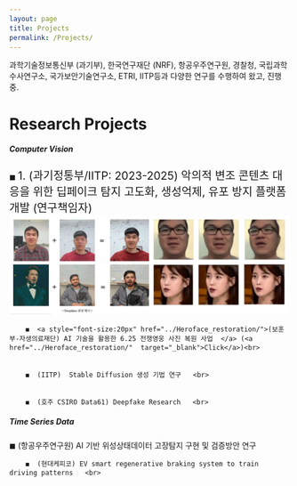 ```yaml
---
layout: page
title: Projects
permalink: /Projects/
---
```


과학기술정보통신부 (과기부), 한국연구재단 (NRF), 항공우주연구원, 경찰청, 국립과학수사연구소, 국가보안기술연구소, ETRI, IITP등과 다양한 연구를 수행하여 왔고, 진행중. 

<h1 class="page-title">Research Projects</h1>

<div class="section">
    <h5>Computer Vision</h5>
        ◼  <span style="font-size:20px"> 1. (과기정통부/IITP: 2023-2025)  악의적 변조 콘텐츠 대응을 위한 딥페이크 탐지 고도화, 생성억제, 유포 방지 플랫폼 개발 (연구책임자) </span> <br>
            <center><img src="/img/IU2.JPG" alt="" width="1280" /></center>
    
        ◼  <a style="font-size:20px" href="../Heroface_restoration/">(보훈부-자생의료재단) AI 기술을 활용한 6.25 전쟁영웅 사진 복원 사업  </a> (<a href="../Heroface_restoration/"  target="_blank">Click</a>)<br>    


        ◼  (IITP)  Stable Diffusion 생성 기법 연구   <br>    


        ◼  (호주 CSIRO Data61) Deepfake Research   <br>    

</div>

<div class="section">
    <h5>Time Series Data</h5>
        ◼  (항공우주연구원) AI 기반 위성상태데이터 고장탐지 구현 및 검증방안 연구 <br>

    
        ◼  (현대케피코) EV smart regenerative braking system to train driving patterns   <br>    
      



</div>



<!--
<div class="section">
    <h5>Deepfake Detection and Generation reserch (딥페이크 탐지 및 생성 연구) 
        ◼  Unified Deepfake Detection Methods <br>
        ◼  Deepfake Generation <br>
        ◼  딥페이크관련 정책 및 대응방안 연구 <br>
        ◼  연구성과물: <br>
    
    
</div>


<div class="section">
    <h5> 인공지능 활용 위성영상 자동탐지 기술개발 추진방안 연구 </h5> 
        ◼  우주개발기반조성 및 성과확산사업 <br>
        ◼  Object Detection and Classification Research <br>
        ◼  연구성과물: <br>
</div>

<div class="section">
    <h5> AI 기반 위성상태데이터 고장탐지 구현 및 검증방안 연구 [ML/ANOMALY/DATA]</h5> 
        ◼  Multivariate Anomaly Detection Research <br>
        ◼  Ground big data system design <br>
        ◼  연구성과물: <br>
</div>

<div class="section">
    <h5> Cyber-Physical Systems (CPS) Anomaly Detection</h5> 
        ◼  Multivariate Anomaly Detection Research <br>
        ◼  연구성과물: <br>
</div>
-->



